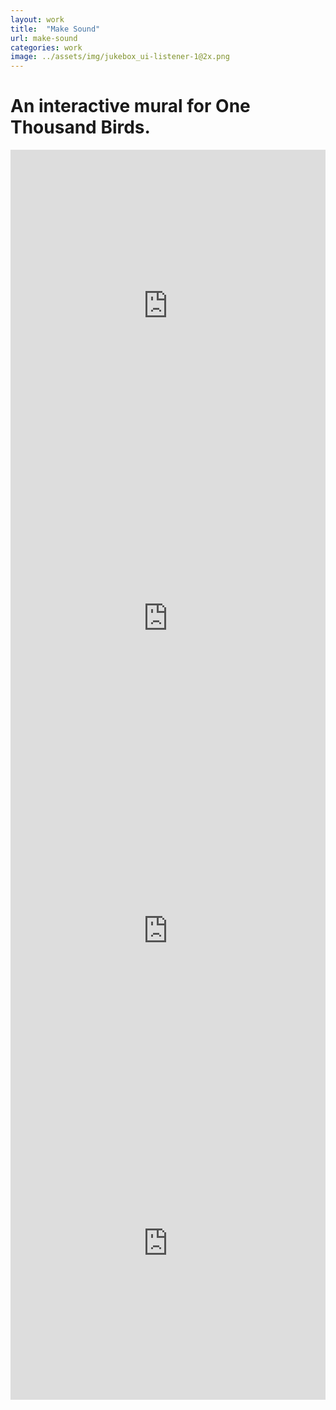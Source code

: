 ```yaml
---
layout: work
title:  "Make Sound"
url: make-sound
categories: work
image: ../assets/img/jukebox_ui-listener-1@2x.png
---
```


# An interactive mural for One Thousand Birds.

<div class="videoWrapper">
  <iframe src="https://player.vimeo.com/video/169861883?title=0&byline=0&portrait=0" width="100%" height="500" frameborder="0" webkitallowfullscreen mozallowfullscreen allowfullscreen></iframe>
</div>

<div class="videoWrapper">
  <iframe src="https://player.vimeo.com/video/169861883?title=0&byline=0&portrait=0" width="100%" height="500" frameborder="0" webkitallowfullscreen mozallowfullscreen allowfullscreen></iframe>
</div>

<div class="videoWrapper">
  <iframe src="https://player.vimeo.com/video/169861883?title=0&byline=0&portrait=0" width="100%" height="500" frameborder="0" webkitallowfullscreen mozallowfullscreen allowfullscreen></iframe>
</div>

<div class="videoWrapper">
  <iframe src="https://player.vimeo.com/video/169861883?title=0&byline=0&portrait=0" width="100%" height="500" frameborder="0" webkitallowfullscreen mozallowfullscreen allowfullscreen></iframe>
</div>
